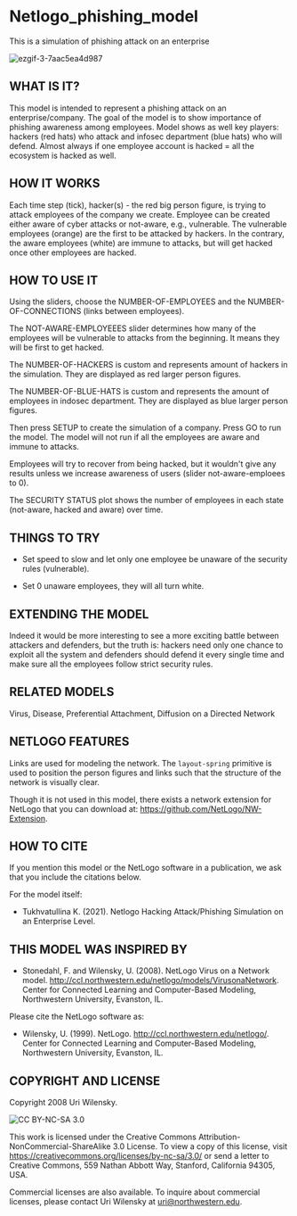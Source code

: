 # Netlogo_phishing_model
This is a simulation of phishing attack on an enterprise


![ezgif-3-7aac5ea4d987](https://user-images.githubusercontent.com/42537931/121935705-05e2fa00-cd49-11eb-9260-54e88374ee02.gif)


## WHAT IS IT?

This model is intended to represent a phishing attack on an enterprise/company. The goal of the model is to show importance of phishing awareness among employees. Model shows as well key players: hackers (red hats) who attack and infosec department (blue hats) who will defend. Almost always if one employee account is hacked = all the ecosystem is hacked as well.

## HOW IT WORKS

Each time step (tick), hacker(s) - the red big person figure, is trying to attack employees of the company we create. Employee can be created either aware of cyber attacks or not-aware, e.g., vulnerable. The vulnerable employees (orange) are the first to be attacked by hackers. In the contrary, the aware employees (white) are immune to attacks, but will get hacked once other employees are hacked.

## HOW TO USE IT

Using the sliders, choose the NUMBER-OF-EMPLOYEES and the NUMBER-OF-CONNECTIONS (links between employees).

The NOT-AWARE-EMPLOYEEES slider determines how many of the employees will be vulnerable to attacks from the beginning. It means they will be first to get hacked.

The NUMBER-OF-HACKERS is custom and represents amount of hackers in the simulation. They are displayed as red larger person figures.

The NUMBER-OF-BLUE-HATS is custom and represents the amount of employees in indosec department. They are displayed as blue larger person figures.

Then press SETUP to create the simulation of a company.  Press GO to run the model.  The model will not run if all the employees are aware and immune to attacks.

Employees will try to recover from being hacked, but it wouldn't give any results unless we increase awareness of users (slider not-aware-emploees to 0).

The SECURITY STATUS plot shows the number of employees in each state (not-aware, hacked and aware) over time.


## THINGS TO TRY

- Set speed to slow and let only one employee be unaware of the security rules (vulnerable). 

- Set 0 unaware employees, they will all turn white.

## EXTENDING THE MODEL

Indeed it would be more interesting to see a more exciting battle between attackers and defenders, but the truth is: hackers need only one chance to exploit all the system and defenders should defend it every single time and make sure all the employees follow strict security rules.


## RELATED MODELS

Virus, Disease, Preferential Attachment, Diffusion on a Directed Network

## NETLOGO FEATURES

Links are used for modeling the network.  The `layout-spring` primitive is used to position the person figures and links such that the structure of the network is visually clear.

Though it is not used in this model, there exists a network extension for NetLogo that you can download at: https://github.com/NetLogo/NW-Extension.

## HOW TO CITE

If you mention this model or the NetLogo software in a publication, we ask that you include the citations below.

For the model itself:

* Tukhvatullina K. (2021). Netlogo Hacking Attack/Phishing Simulation on an Enterprise Level.

## THIS MODEL WAS INSPIRED BY

* Stonedahl, F. and Wilensky, U. (2008).  NetLogo Virus on a Network model.  http://ccl.northwestern.edu/netlogo/models/VirusonaNetwork.  Center for Connected Learning and Computer-Based Modeling, Northwestern University, Evanston, IL.

Please cite the NetLogo software as:

* Wilensky, U. (1999). NetLogo. http://ccl.northwestern.edu/netlogo/. Center for Connected Learning and Computer-Based Modeling, Northwestern University, Evanston, IL.

## COPYRIGHT AND LICENSE

Copyright 2008 Uri Wilensky.

![CC BY-NC-SA 3.0](http://ccl.northwestern.edu/images/creativecommons/byncsa.png)

This work is licensed under the Creative Commons Attribution-NonCommercial-ShareAlike 3.0 License.  To view a copy of this license, visit https://creativecommons.org/licenses/by-nc-sa/3.0/ or send a letter to Creative Commons, 559 Nathan Abbott Way, Stanford, California 94305, USA.

Commercial licenses are also available. To inquire about commercial licenses, please contact Uri Wilensky at uri@northwestern.edu.

<!-- 2008 Cite: Stonedahl, F. -->
